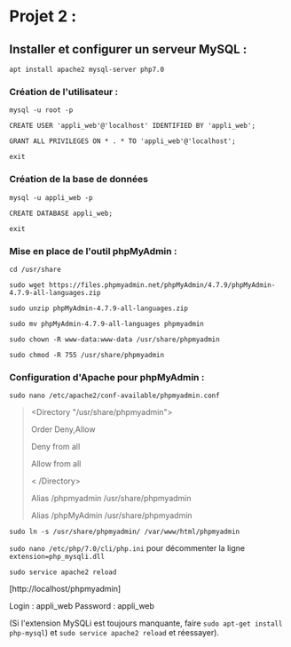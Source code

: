 # Projet 2 : 

## Installer et configurer un serveur MySQL :

`apt install apache2 mysql-server php7.0`


### Création de l'utilisateur :

`mysql -u root -p`

`CREATE USER 'appli_web'@'localhost' IDENTIFIED BY 'appli_web';`

`GRANT ALL PRIVILEGES ON * . * TO 'appli_web'@'localhost';`

`exit`


### Création de la base de données

`mysql -u appli_web -p`

`CREATE DATABASE appli_web;`

`exit` 


### Mise en place de l'outil phpMyAdmin :

`cd /usr/share`

`sudo wget https://files.phpmyadmin.net/phpMyAdmin/4.7.9/phpMyAdmin-4.7.9-all-languages.zip`

`sudo unzip phpMyAdmin-4.7.9-all-languages.zip`

`sudo mv phpMyAdmin-4.7.9-all-languages phpmyadmin`

`sudo chown -R www-data:www-data /usr/share/phpmyadmin`

`sudo chmod -R 755 /usr/share/phpmyadmin`


### Configuration d'Apache pour phpMyAdmin : 

`sudo nano /etc/apache2/conf-available/phpmyadmin.conf`

> <Directory "/usr/share/phpmyadmin">
>
>    Order Deny,Allow
>
>    Deny from all
>
>    Allow from all
>
> < /Directory>
>
>  Alias /phpmyadmin /usr/share/phpmyadmin
>
>  Alias /phpMyAdmin /usr/share/phpmyadmin

`sudo ln -s /usr/share/phpmyadmin/ /var/www/html/phpmyadmin`


`sudo nano /etc/php/7.0/cli/php.ini` pour décommenter la ligne `extension=php_mysqli.dll`

`sudo service apache2 reload`

[http://localhost/phpmyadmin]

Login : appli_web
Password : appli_web

(Si l'extension MySQLi est toujours manquante, faire `sudo apt-get install php-mysql`) et `sudo service apache2 reload` et réessayer).
